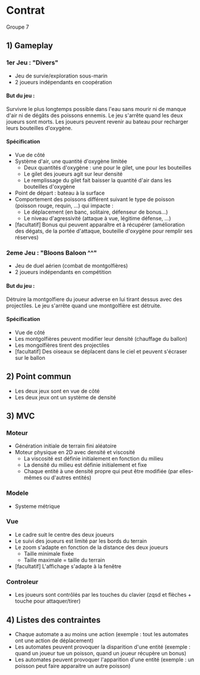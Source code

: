 # Contrat
Groupe 7

## 1) Gameplay

### 1er Jeu : "Divers"
- Jeu de survie/exploration sous-marin
- 2 joueurs indépendants en coopération

#### But du jeu :
Survivre le plus longtemps possible dans l'eau sans mourir ni de manque d'air ni de dégâts des poissons ennemis. Le jeu s'arrête quand les deux joueurs sont morts. Les joueurs peuvent revenir au bateau pour recharger leurs bouteilles d'oxygène.

#### Spécification
- Vue de côté
- Système d'air, une quantité d'oxygène limitée
    - Deux quantités d'oxygène : une pour le gilet, une pour les bouteilles
    - Le gilet des joueurs agit sur leur densité
    - Le remplissage du gilet fait baisser la quantité d'air dans les bouteilles d'oxygène
- Point de départ : bateau à la surface
- Comportement des poissons différent suivant le type de poisson (poisson rouge, requin, ...) qui impacte :
    - Le déplacement (en banc, solitaire, défenseur de bonus...)
    - Le niveau d'agressivité (attaque à vue, légitime défense, ...)
- [facultatif] Bonus qui peuvent apparaître et à récupérer (amélioration des dégats, de la portée d'attaque, bouteille d'oxygène pour remplir ses réserves)

### 2eme Jeu : "Bloons Baloon ^^"
- Jeu de duel aérien (combat de montgolfières)
- 2 joueurs indépendants en compétition

#### But du jeu : 
Détruire la montgolfiere du joueur adverse en lui tirant dessus avec des projectiles. Le jeu s'arrête quand une montgolfière est détruite.

#### Spécification
- Vue de côté
- Les montgolfières peuvent modifier leur densité (chauffage du ballon)
- Les mongolfières tirent des projectiles
- [facultatif] Des oiseaux se déplacent dans le ciel et peuvent s'écraser sur le ballon

## 2) Point commun
- Les deux jeux sont en vue de côté
- Les deux jeux ont un système de densité
  
## 3) MVC
### Moteur
- Génération initiale de terrain fini aléatoire
- Moteur physique en 2D avec densité et viscosité
    - La viscosité est définie initialement en fonction du milieu
    - La densité du milieu est définie initialement et fixe
    - Chaque entité à une densité propre qui peut être modifiée (par elles-mêmes ou d'autres entités)

### Modele
- Systeme métrique

### Vue
- Le cadre suit le centre des deux joueurs
- Le suivi des joueurs est limité par les bords du terrain
- Le zoom s'adapte en fonction de la distance des deux joueurs
    - Taille minimale fixée
    - Taille maximale = taille du terrain
- [facultatif] L'affichage s'adapte à la fenêtre

### Controleur
- Les joueurs sont contrôlés par les touches du clavier (zqsd et flèches + touche pour attaquer/tirer)

## 4) Listes des contraintes
 - Chaque automate a au moins une action (exemple : tout les automates ont une action de déplacement)
 - Les automates peuvent provoquer la disparition d'une entité (exemple : quand un joueur tue un poisson, quand un joueur récupère un bonus)
 - Les automates peuvent provoquer l'apparition d'une entité (exemple : un poisson peut faire apparaitre un autre poisson)
